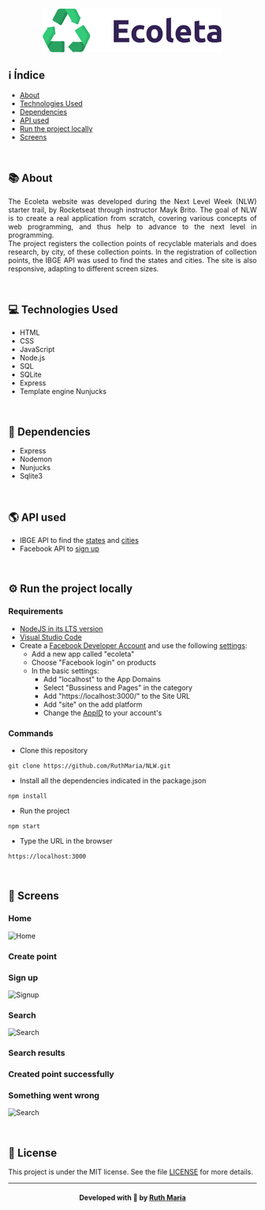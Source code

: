 
<p align="center">
  <img  src="./public/assets/logo.svg">
</p>

## :information_source: Índice
- [About](#about)
- [Technologies Used](#technologies)
- [Dependencies](#dependencies)
- [API used](#api)
- [Run the project locally](#run)
- [Screens](#screens)

<a id="about"></a><br>

## :books: About
<p align="justify">The Ecoleta website was developed during the Next Level Week (NLW) starter trail, by Rocketseat through instructor Mayk Brito. The goal of NLW is to create a real application from scratch, covering various concepts of web programming, and thus help to advance to the next level in programming. <br>
The project registers the collection points of recyclable materials and does research, by city, of these collection points. In the registration of collection points, the IBGE API was used to find the states and cities. The site is also responsive, adapting to different screen sizes.</p>

<a id="technologies"></a><br>

 ## :computer: Technologies Used
 * HTML
 * CSS
 * JavaScript
 * Node.js
 * SQL
 * SQLite
 * Express
 * Template engine Nunjucks

<a id="dependencies"></a><br>

## :beginner: Dependencies
* Express
* Nodemon
* Nunjucks
* Sqlite3

<a id="api"></a><br>

 ## :earth_americas: API used
 * IBGE API to find the [states](https://servicodados.ibge.gov.br/api/docs/localidades?versao=1#api-UFs-estadosGet)
 and [cities](https://servicodados.ibge.gov.br/api/docs/localidades?versao=1#api-Municipios-estadosUFMunicipiosGet)
  * Facebook API to [sign up](https://developers.facebook.com/docs/facebook-login/web)


<a id="run"></a><br>

## :gear: Run the project locally

### Requirements
- [NodeJS in its LTS version](https://nodejs.org/en/download/)
- [Visual Studio Code](https://code.visualstudio.com/download)
- Create a [Facebook Developer Account](https://www.facebook.com/login.php?next=https%3A%2F%2Fdevelopers.facebook.com%2Fapps%2F) and use the following [settings](https://canaltech.com.br/software/aprenda-a-adicionar-o-login-com-facebook-no-seu-site-usando-javascript-ou-php/):
   - Add a new app called "ecoleta"
   - Choose "Facebook login" on products
   - In the basic settings:
      - Add "localhost" to the App Domains
      - Select "Bussiness and Pages" in the category
      - Add "https://localhost:3000/" to the Site URL
      - Add "site" on the add platform
      - Change the [AppID](https://github.com/RuthMaria/NLW/blob/master/public/scripts/create-account.js#L3) to your account's

### Commands

- Clone this repository

```
git clone https://github.com/RuthMaria/NLW.git
```

- Install all the dependencies indicated in the package.json

```
npm install 
```

- Run the project

```
npm start
```

- Type the URL in the browser

```
https://localhost:3000
```

<a id="screens"></a><br>

## :iphone: Screens

### Home 
![Home](https://github.com/RuthMaria/NLW/blob/master/public/images/home.png)
### Create point
### Sign up
![Signup](https://github.com/RuthMaria/NLW/blob/master/public/images/signup.png)
### Search
![Search](https://github.com/RuthMaria/NLW/blob/master/public/images/search.png)
### Search results
### Created point successfully
### Something went wrong
![Search](https://github.com/RuthMaria/NLW/blob/master/public/images/somethingWrong.png)

<br>

## :memo: License

This project is under the MIT license. See the  file [LICENSE](LICENSE) for more details.

---

<h4 align="center">
    Developed with 💜 by <a href="https://www.linkedin.com/in/ruth-maria-9b256071/" target="_blank">Ruth Maria</a>
</h4>